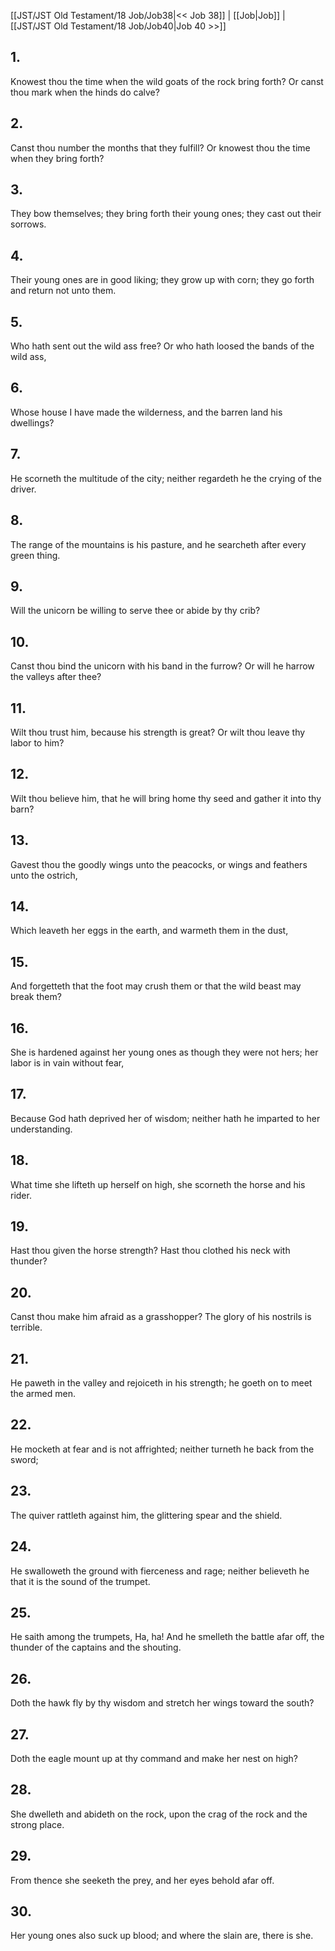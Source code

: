 [[JST/JST Old Testament/18 Job/Job38|<< Job 38]] | [[Job|Job]] | [[JST/JST Old Testament/18 Job/Job40|Job 40 >>]]
## 1.
Knowest thou the time when the wild goats of the rock bring forth? Or canst thou mark when the hinds do calve?
## 2.
Canst thou number the months that they fulfill? Or knowest thou the time when they bring forth?
## 3.
They bow themselves; they bring forth their young ones; they cast out their sorrows.
## 4.
Their young ones are in good liking; they grow up with corn; they go forth and return not unto them.
## 5.
Who hath sent out the wild ass free? Or who hath loosed the bands of the wild ass,
## 6.
Whose house I have made the wilderness, and the barren land his dwellings?
## 7.
He scorneth the multitude of the city; neither regardeth he the crying of the driver.
## 8.
The range of the mountains is his pasture, and he searcheth after every green thing.
## 9.
Will the unicorn be willing to serve thee or abide by thy crib?
## 10.
Canst thou bind the unicorn with his band in the furrow? Or will he harrow the valleys after thee?
## 11.
Wilt thou trust him, because his strength is great? Or wilt thou leave thy labor to him?
## 12.
Wilt thou believe him, that he will bring home thy seed and gather it into thy barn?
## 13.
Gavest thou the goodly wings unto the peacocks, or wings and feathers unto the ostrich,
## 14.
Which leaveth her eggs in the earth, and warmeth them in the dust,
## 15.
And forgetteth that the foot may crush them or that the wild beast may break them?
## 16.
She is hardened against her young ones as though they were not hers; her labor is in vain without fear,
## 17.
Because God hath deprived her of wisdom; neither hath he imparted to her understanding.
## 18.
What time she lifteth up herself on high, she scorneth the horse and his rider.
## 19.
Hast thou given the horse strength? Hast thou clothed his neck with thunder?
## 20.
Canst thou make him afraid as a grasshopper? The glory of his nostrils is terrible.
## 21.
He paweth in the valley and rejoiceth in his strength; he goeth on to meet the armed men.
## 22.
He mocketh at fear and is not affrighted; neither turneth he back from the sword;
## 23.
The quiver rattleth against him, the glittering spear and the shield.
## 24.
He swalloweth the ground with fierceness and rage; neither believeth he that it is the sound of the trumpet.
## 25.
He saith among the trumpets, Ha, ha! And he smelleth the battle afar off, the thunder of the captains and the shouting.
## 26.
Doth the hawk fly by thy wisdom and stretch her wings toward the south?
## 27.
Doth the eagle mount up at thy command and make her nest on high?
## 28.
She dwelleth and abideth on the rock, upon the crag of the rock and the strong place.
## 29.
From thence she seeketh the prey, and her eyes behold afar off.
## 30.
Her young ones also suck up blood; and where the slain are, there is she.


